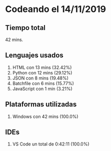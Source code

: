 # Codeando el 14/11/2019

## Tiempo total
42 mins.

## Lenguajes usados
1. HTML con 13 mins (32.42%)
1. Python con 12 mins (29.12%)
1. JSON con 8 mins (19.48%)
1. Batchfile con 6 mins (15.77%)
1. JavaScript con 1 min (3.21%)

## Plataformas utilizadas
1. Windows con 42 mins (100.0%)

## IDEs
1. VS Code un total de 0:42:11 (100.0%)
